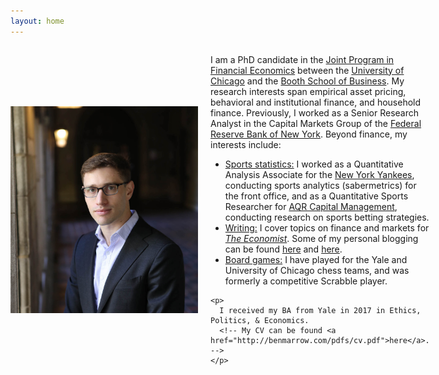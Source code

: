 ```yaml
---
layout: home
---
```


 <div style="display: flex; align-items: center; gap: 20px;">
  <img src="/pdfs/Ben-060_cropped.jpg" alt="Profile Picture" width="300"/>

  <div>
    <p>
      I am a PhD candidate in the <a href="http://financialeconomics.uchicago.edu">Joint Program in Financial Economics</a> between the <a href = "https://economics.uchicago.edu/">University of Chicago</a> and the <a href = "https://www.chicagobooth.edu/phd">Booth School of Business</a>. 
      My research interests span empirical asset pricing, behavioral and institutional finance, and household finance.   Previously, I worked as a Senior Research Analyst in the Capital Markets Group of the <a href="https://www.newyorkfed.org/research">Federal Reserve Bank of New York</a>. Beyond finance, my interests include:
    </p>

<ul>
  <li>
    <u>Sports statistics:</u> I worked as a Quantitative Analysis Associate for the 
    <a href="https://www.mlb.com/yankees">New York Yankees</a>, conducting sports analytics 
    (sabermetrics) for the front office, and as a Quantitative Sports Researcher for 
    <a href="https://www.aqr.com/">AQR Capital Management</a>, conducting research on 
    sports betting strategies.
  </li>
  <li>
    <u>Writing:</u> I cover topics on finance and markets for <a href = "https://www.economist.com/finance-and-economics"><i>The Economist</i></a>. Some of my personal blogging can be found 
    <a href="https://benmarrow.substack.com/">here</a> and 
    <a href="https://bkad.substack.com/">here</a>.
  </li>
  <li>
    <u>Board games:</u> I have played for the Yale and University of Chicago chess teams, 
    and was formerly a competitive Scrabble player.
  </li>
</ul>
    
    <p>
      I received my BA from Yale in 2017 in Ethics, Politics, & Economics. 
      <!-- My CV can be found <a href="http://benmarrow.com/pdfs/cv.pdf">here</a>. -->
    </p>
    
    
  </div>
</div>